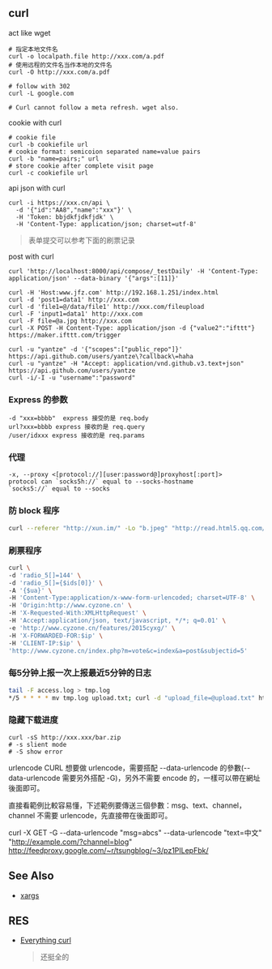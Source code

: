 ## curl

act like wget
```
# 指定本地文件名
curl -o localpath.file http://xxx.com/a.pdf
# 使用远程的文件名当作本地的文件名
curl -O http://xxx.com/a.pdf 

# follow with 302
curl -L google.com

# Curl cannot follow a meta refresh. wget also.
```

cookie with curl
```
# cookie file
curl -b cookiefile url
# cookie format: semicoion separated name=value pairs
curl -b "name=pairs;" url
# store cookie after complete visit page
curl -c cookiefile url
```

api json with curl
```
curl -i https://xxx.cn/api \
  -d '{"id":"AA8","name":"xxx"}' \
  -H 'Token: bbjdkfjdkfjdk' \
  -H 'Content-Type: application/json; charset=utf-8'
```
> 表单提交可以参考下面的刷票记录


post with curl
```
curl 'http://localhost:8000/api/compose/_testDaily' -H 'Content-Type: application/json' --data-binary '{"args":[11]}'

curl -H 'Host:www.jfz.com' http://192.168.1.251/index.html
curl -d 'post1=data1' http://xxx.com
curl -d 'file1=@/data/file1' http://xxx.com/fileupload
curl -F 'input1=data1' http://xxx.com
curl -F file=@a.jpg http://xxx.com
curl -X POST -H Content-Type: application/json -d {"value2":"ifttt"} https://maker.ifttt.com/trigger

curl -u "yantze" -d '{"scopes":["public_repo"]}' https://api.github.com/users/yantze\?callback\=haha
curl -u "yantze" -H "Accept: application/vnd.github.v3.text+json"  https://api.github.com/users/yantze
curl -i/-I -u "username":"password"
```

### Express 的参数
```
-d "xxx=bbbb"  express 接受的是 req.body
url?xxx=bbbb express 接收的是 req.query
/user/idxxx express 接收的是 req.params
```


### 代理
```
-x, --proxy <[protocol://][user:password@]proxyhost[:port]>
protocol can `socks5h://` equal to --socks-hostname
`socks5://` equal to --socks
```

### 防 block 程序
```bash
curl --referer "http://xun.im/" -Lo "b.jpeg" "http://read.html5.qq.com/image?src=forum&q=5&r=0&imgflag=7&imageUrl=http://mmbiz.qpic.cn/mmbiz/4SzSI83cwBUnBJoBy4Hjp2cYfdE6uBJHicw0d4178n3nvDjx6syBZYBEZLOuPxd75sJpLk3ib5ngXA8334UDUhvA/0?wx_fmt=jpeg"
```

### 刷票程序
```bash
curl \
-d 'radio_5[]=144' \
-d 'radio_5[]={$ids[0]}' \
-A '{$ua}' \
-H 'Content-Type:application/x-www-form-urlencoded; charset=UTF-8' \
-H 'Origin:http://www.cyzone.cn' \
-H 'X-Requested-With:XMLHttpRequest' \
-H 'Accept:application/json, text/javascript, */*; q=0.01' \
-e 'http://www.cyzone.cn/features/2015cyxg/' \
-H 'X-FORWARDED-FOR:$ip' \
-H 'CLIENT-IP:$ip' \
'http://www.cyzone.cn/index.php?m=vote&c=index&a=post&subjectid=5'
```

### 每5分钟上报一次上报最近5分钟的日志
```bash
tail -F access.log > tmp.log
*/5 * * * * mv tmp.log upload.txt; curl -d "upload_file=@upload.txt" http://xxx.com/log_upload.php; rm upload.txt 
```

### 隐藏下载进度
```
curl -sS http://xxx.xxx/bar.zip
# -s slient mode
# -S show error

```
urlencode
CURL 想要做 urlencode，需要搭配 --data-urlencode 的參數(--data-urlencode 需要另外搭配 -G)，另外不需要 encode 的，一樣可以帶在網址後面即可。

直接看範例比較容易懂，下述範例要傳送三個參數：msg、text、channel，channel 不需要 urlencode，先直接帶在後面即可。

curl -X GET -G --data-urlencode "msg=abcs" --data-urlencode "text=中文" "http://example.com/?channel=blog"
http://feedproxy.google.com/~r/tsungblog/~3/pz1PILepFbk/

## See Also
- [xargs](./xargs.md)

## RES
- [Everything curl](https://curl.haxx.se/docs/)
    > 还挺全的
